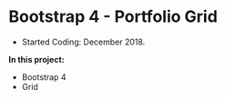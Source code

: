 # Bootstrap 4 - Portfolio Grid

- Started Coding: December 2018.

<b>In this project:</b>
- Bootstrap 4
- Grid

